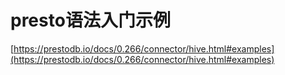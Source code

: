 # presto语法入门示例


[https://prestodb.io/docs/0.266/connector/hive.html#examples](https://prestodb.io/docs/0.266/connector/hive.html#examples)
